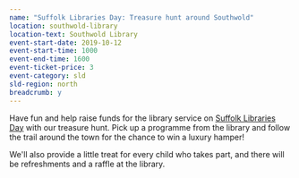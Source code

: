 ```yaml
---
name: "Suffolk Libraries Day: Treasure hunt around Southwold"
location: southwold-library
location-text: Southwold Library
event-start-date: 2019-10-12
event-start-time: 1000
event-end-time: 1600
event-ticket-price: 3
event-category: sld
sld-region: north
breadcrumb: y
---
```


Have fun and help raise funds for the library service on [Suffolk Libraries Day](/suffolk-libraries-day/) with our treasure hunt. Pick up a programme from the library and follow the trail around the town for the chance to win a luxury hamper!

We'll also provide a little treat for every child who takes part, and there will be refreshments and a raffle at the library.
